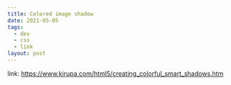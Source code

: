 ```yaml
---
title: Colored image shadow
date: 2021-05-05
tags:
  - dev
  - css
  - link
layout: post
---
```


link: https://www.kirupa.com/html5/creating_colorful_smart_shadows.htm

